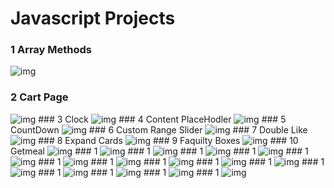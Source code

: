 # Javascript Projects
### 1 Array Methods
<img src="https://imguploader.net/if/JvhmV56bMUpI.png" alt="img" />

### 2 Cart Page
<img src="https://imguploader.net/if/sSVwel8L9s2E.png" alt="img" />
### 3 Clock
<img src="https://imguploader.net/if/0KcS8AtUgWZO.png" alt="img" />
### 4 Content PlaceHodler
<img src="https://imguploader.net/if/7a4KSpX1UfM3.png" alt="img" />
### 5 CountDown
<img src="https://imguploader.net/if/i25tRSpY7uFh.png" alt="img" />
### 6 Custom Range Slider
<img src="https://imguploader.net/if/dkyZ1IWArybZ.png" alt="img" />
### 7 Double Like
<img src="https://imguploader.net/if/PEveItqlrAea.png" alt="img" />
### 8 Expand Cards
<img src="https://imguploader.net/if/eVTyfw5dGXWO.png" alt="img" />
### 9 Faquilty Boxes
<img src="https://imguploader.net/if/3zE8dAbdre1y.png" alt="img" />
### 10 Getmeal
<img src="" alt="img" />
### 1
<img src="" alt="img" />
### 1
<img src="" alt="img" />
### 1
<img src="" alt="img" />
### 1
<img src="" alt="img" />
### 1
<img src="" alt="img" />
### 1
<img src="" alt="img" />
### 1
<img src="" alt="img" />
### 1
<img src="" alt="img" />
### 1
<img src="" alt="img" />
### 1
<img src="" alt="img" />
### 1
<img src="" alt="img" />
### 1
<img src="" alt="img" />
### 1
<img src="" alt="img" />
### 1
<img src="" alt="img" />
### 1
<img src="" alt="img" />
